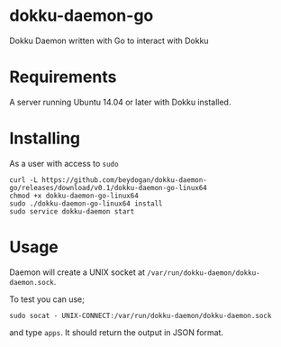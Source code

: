 # dokku-daemon-go
Dokku Daemon written with Go to interact with Dokku

# Requirements 

A server running Ubuntu 14.04 or later with Dokku installed.

# Installing 

As a user with access to `sudo`

```
curl -L https://github.com/beydogan/dokku-daemon-go/releases/download/v0.1/dokku-daemon-go-linux64
chmod +x dokku-daemon-go-linux64
sudo ./dokku-daemon-go-linux64 install
sudo service dokku-daemon start
```

# Usage

Daemon will create a UNIX socket at `/var/run/dokku-daemon/dokku-daemon.sock`.

To test you can use;

```
sudo socat - UNIX-CONNECT:/var/run/dokku-daemon/dokku-daemon.sock
```

and type `apps`. It should return the output in JSON format.

